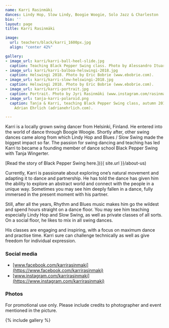 ```yaml
---
name: Karri Rasinmäki
dances: Lindy Hop, Slow Lindy, Boogie Woogie, Solo Jazz & Charleston
bio: ''
layout: page
title: Karri Rasinmäki

image:
  url: teachers/black/karri_1600px.jpg
  align: "center 42%"

gallery:
- image_url: karri/karri-ball-heel-slide.jpg
  caption: Teaching Black Pepper Swing class. Photo by Alessandro Ituarte (www.alessandroituarte.com).
- image_url: karri/karri-balboa-helswingi-2018.jpg
  caption: Helswingi 2018. Photo by Eric Bobrie (www.ebobrie.com).
- image_url: karri/karri-slow-helswingi-2018.jpg
  caption: Helswingi 2018. Photo by Eric Bobrie (www.ebobrie.com).
- image_url: karri/karri-portrait.jpg
  caption: Portrait. Photo by Jyri Rasinmäki (www.instagram.com/rasinmaki).
- image_url: tanja-karri-polaroid.png
  caption: Tanja & Karri, teaching Black Pepper Swing class, autumn 2018. Photo by
    Adrian Ehrlich (adrianehrlich.com).

---
```

Karri is a locally grown swing dancer from Helsinki, Finland. He entered into the world of dance through Boogie Woogie. Shortly after, other swing dances came along from which Lindy Hop and Blues / Slow Swing made the biggest impact so far. The passion for swing dancing and teaching has led Karri to became a founding member of dance school Black Pepper Swing with Tanja Wingerter.

[Read the story of Black Pepper Swing here.]({{ site.url }}/about-us)

Currently, Karri is passionate about exploring one’s natural movement and adapting it to dance and partnership. He has told the dance has given him the ability to explore an abstract world and connect with the people in a unique way. Sometimes you may see him deeply fallen in a dance, fully immersed in the present moment with his partner.

Still, after all the years, Rhythm and Blues music makes him go the wildest and spend hours straight on a dance floor. You may see him teaching especially Lindy Hop and Slow Swing, as well as private classes of all sorts. On a social floor, he likes to mix in all swing dances.

His classes are engaging and inspiring, with a focus on maximum dance and practise time. Karri sure can challenge technically as well as give freedom for individual expression.

### Social media

- [www.facebook.com/karrirasinmaki](https://www.facebook.com/karrirasinmaki)
- [www.instagram.com/karrirasinmaki](https://www.instagram.com/karrirasinmaki)

### Photos

For promotional use only. Please include credits to photographer and event mentioned in the picture.

{% include gallery %}
